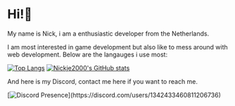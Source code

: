 # Hi!👋
My name is Nick, i am a enthusiastic developer from the Netherlands.

I am most interested in game development but also like to mess around with web development.
Below are the langauges i use most:

[![Top Langs](https://github-readme-stats.vercel.app/api/top-langs/?username=nickje2000&layout=donut&theme=radical)](https://github.com/anuraghazra/github-readme-stats) [![Nickje2000's GitHub stats](https://github-readme-stats.vercel.app/api?username=nickje2000&show_icons=true&theme=radical)](https://github.com/anuraghazra/github-readme-stats)

And here is my Discord, contact me here if you want to reach me.

[![Discord Presence](https://lanyard-profile-readme.vercel.app/api/1342433460811206736?theme=dark&bg=7a0c82&hideBadges=false&animated=false&showDisplayName=true&borderRadius=30px&idleMessage=Not%20doing%20anything%20interesting...)](https://discord.com/users/1342433460811206736)
